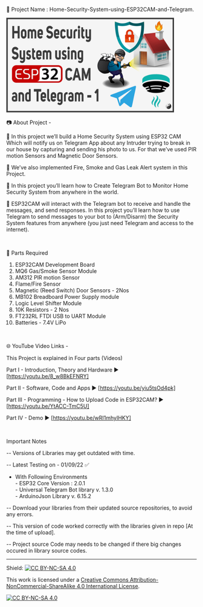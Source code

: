 🔴 Project Name : Home-Security-System-using-ESP32CAM-and-Telegram.


<img src="/Images/ESP32cam-Intruder-Telegram-nake2explore.png" height="250" >
  

<br  />

📷 About Project -  

🚩   In this project we’ll build a Home Security System using ESP32 CAM Which will notify us on Telegram App about any Intruder trying to break in our house by capturing and sending his photo to us. For that we’ve used PIR motion Sensors and Magnetic Door Sensors.

🚩   We’ve also implemented Fire, Smoke and Gas Leak Alert system in this Project.

🚩   In this project you’ll learn how to Create Telegram Bot to Monitor  Home Security System from anywhere in the world.

🚩   ESP32CAM will interact with the Telegram bot to receive and handle the messages, and send responses. In this project you’ll learn how to use Telegram to send messages to your bot to (Arm/Disarm) the Security System features from anywhere (you just need Telegram and access to the internet).

<br  />

📜 Parts Required  

1. ESP32CAM Development Board
2. MQ6 Gas/Smoke Sensor Module
3. AM312 PIR motion Sensor
4. Flame/Fire Sensor
5. Magnetic (Reed Switch) Door Sensors - 2Nos
6. MB102 Breadboard Power Supply module
7. Logic Level Shifter Module
8. 10K Resistors - 2 Nos
9. FT232RL FTDI USB to UART Module
9. Batteries - 7.4V LiPo 

<br  />

🌐 YouTube Video Links -  

This Project is explained in Four parts (Videos)

Part I        -  Introduction, Theory and Hardware               ▶️  [https://youtu.be/8_w8BkEFNRY​]  

Part II       -  Software, Code and Apps                         ▶️  [https://youtu.be/yiu5tsOd4pk​]  

Part III      -  Programming - How to Upload Code in ESP32CAM?    ▶️  [https://youtu.be/YtACC-TmC5U​]  

Part IV       -  Demo                                            ▶️  [https://youtu.be/wRI1mhyIHKY]  
  
<br  />


Important Notes  

-- Versions of Libraries may get outdated with time.  

-- Latest Testing on  - 01/09/22  ✅  
   - With Following Environments  
    - ESP32 Core Version : 2.0.1  
    - Universal Telegram Bot library  v. 1.3.0  
    - ArduinoJson Library v. 6.15.2  

-- Download your libraries from their updated source repositories, to avoid any errors.

-- This version of code worked correctly with the libraries given in repo [At the time of upload].

-- Project source Code may needs to be changed if there big changes occured in library source codes.  

------------------------------------------------------------------------------------------  

Shield: [![CC BY-NC-SA 4.0][cc-by-nc-sa-shield]][cc-by-nc-sa]

This work is licensed under a
[Creative Commons Attribution-NonCommercial-ShareAlike 4.0 International License][cc-by-nc-sa].

[![CC BY-NC-SA 4.0][cc-by-nc-sa-image]][cc-by-nc-sa]

[cc-by-nc-sa]: http://creativecommons.org/licenses/by-nc-sa/4.0/
[cc-by-nc-sa-image]: https://licensebuttons.net/l/by-nc-sa/4.0/88x31.png
[cc-by-nc-sa-shield]: https://img.shields.io/badge/License-CC%20BY--NC--SA%204.0-lightgrey.svg